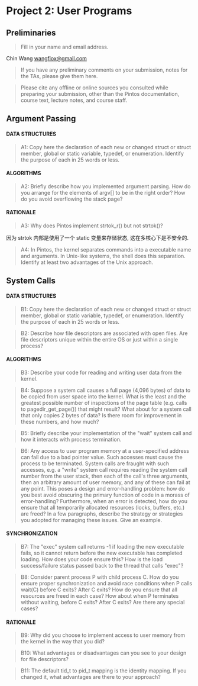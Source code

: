 # Project 2: User Programs

## Preliminaries

> Fill in your name and email address.

Chin Wang <wangfiox@gmail.com>

> If you have any preliminary comments on your submission, notes for the TAs, please give them here.

> Please cite any offline or online sources you consulted while preparing your submission,
> other than the Pintos documentation, course text, lecture notes, and course staff.

## Argument Passing

#### DATA STRUCTURES

> A1: Copy here the declaration of each new or changed struct or struct member,
> global or static variable, typedef, or enumeration. Identify the purpose of each
> in 25 words or less.

#### ALGORITHMS

> A2: Briefly describe how you implemented argument parsing.
> How do you arrange for the elements of argv[] to be in the right order?
> How do you avoid overflowing the stack page?

#### RATIONALE

> A3: Why does Pintos implement strtok_r() but not strtok()?

因为 strtok 内部是使用了一个 static 变量来存储状态, 这在多核心下是不安全的.

> A4: In Pintos, the kernel separates commands into a executable name and arguments.
> In Unix-like systems, the shell does this separation. Identify at least two advantages of the Unix approach.

## System Calls

#### DATA STRUCTURES

> B1: Copy here the declaration of each new or changed struct or struct member, global or static variable,
> typedef, or enumeration. Identify the purpose of each in 25 words or less.

> B2: Describe how file descriptors are associated with open files. Are file descriptors unique within the entire OS or just within a single process?

#### ALGORITHMS

> B3: Describe your code for reading and writing user data from the kernel.

> B4: Suppose a system call causes a full page (4,096 bytes) of data
> to be copied from user space into the kernel. What is the least
> and the greatest possible number of inspections of the page table
> (e.g. calls to pagedir_get_page()) that might result? What about
> for a system call that only copies 2 bytes of data? Is there room
> for improvement in these numbers, and how much?

> B5: Briefly describe your implementation of the "wait" system call
> and how it interacts with process termination.

> B6: Any access to user program memory at a user-specified address
> can fail due to a bad pointer value. Such accesses must cause the
> process to be terminated. System calls are fraught with such
> accesses, e.g. a "write" system call requires reading the system
> call number from the user stack, then each of the call's three
> arguments, then an arbitrary amount of user memory, and any of
> these can fail at any point. This poses a design and
> error-handling problem: how do you best avoid obscuring the primary
> function of code in a morass of error-handling? Furthermore, when
> an error is detected, how do you ensure that all temporarily
> allocated resources (locks, buffers, etc.) are freed? In a few
> paragraphs, describe the strategy or strategies you adopted for
> managing these issues. Give an example.

#### SYNCHRONIZATION

> B7: The "exec" system call returns -1 if loading the new executable
> fails, so it cannot return before the new executable has completed
> loading. How does your code ensure this? How is the load
> success/failure status passed back to the thread that calls "exec"?

> B8: Consider parent process P with child process C. How do you
> ensure proper synchronization and avoid race conditions when P
> calls wait(C) before C exits? After C exits? How do you ensure
> that all resources are freed in each case? How about when P
> terminates without waiting, before C exits? After C exits? Are
> there any special cases?

#### RATIONALE

> B9: Why did you choose to implement access to user memory from the
> kernel in the way that you did?

> B10: What advantages or disadvantages can you see to your design
> for file descriptors?

> B11: The default tid_t to pid_t mapping is the identity mapping.
> If you changed it, what advantages are there to your approach?
